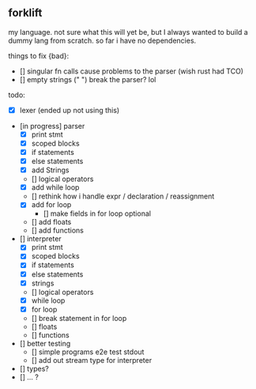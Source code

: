 ## forklift

my language. not sure what this will yet be, but I always wanted to build a dummy lang from scratch. so far i have no dependencies. 

things to fix {bad}: 
- [] singular fn calls cause problems to the parser (wish rust had TCO) 
- [] empty strings (" ") break the parser? lol

todo:
- [x] lexer (ended up not using this)
- [in progress] parser
    - [x] print stmt
    - [x] scoped blocks
    - [x] if statements
    - [x] else statements
    - [x] add Strings
    - [] logical operators
    - [x] add while loop
    - [] rethink how i handle expr / declaration / reassignment
    - [x] add for loop 
        - [] make fields in for loop optional
    - [] add floats
    - [] add functions
- [] interpreter
    - [x] print stmt
    - [x] scoped blocks
    - [x] if statements
    - [x] else statements
    - [x] strings
    - [] logical operators
    - [x] while loop
    - [x] for loop 
    - [] break statement in for loop
    - [] floats
    - [] functions
- [] better testing
    - [] simple programs e2e test stdout 
    - [] add out stream type for interpreter 
- [] types? 
- [] ... ?

